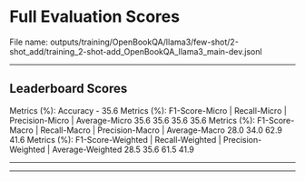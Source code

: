 # Full Evaluation Scores

File name: outputs/training/OpenBookQA/llama3/few-shot/2-shot_add/training_2-shot-add_OpenBookQA_llama3_main-dev.jsonl


---

## Leaderboard Scores

Metrics (%): Accuracy - 35.6
Metrics (%): F1-Score-Micro | Recall-Micro | Precision-Micro | Average-Micro
                35.6        35.6          35.6        35.6
Metrics (%): F1-Score-Macro | Recall-Macro | Precision-Macro | Average-Macro
                28.0        34.0          62.9        41.6
Metrics (%): F1-Score-Weighted | Recall-Weighted | Precision-Weighted | Average-Weighted
                28.5        35.6          61.5        41.9

---


---

